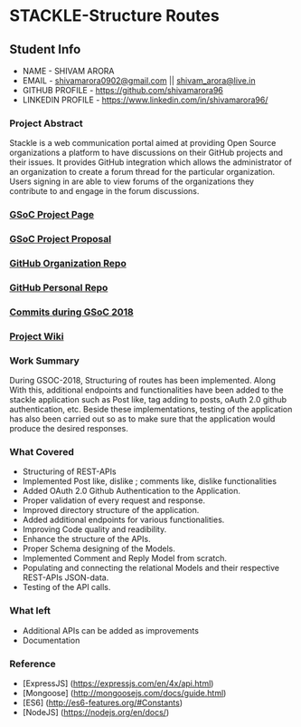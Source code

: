 # STACKLE-Structure Routes

## Student Info
  * NAME - SHIVAM ARORA
  * EMAIL - shivamarora0902@gmail.com || shivam_arora@live.in
  * GITHUB PROFILE - https://github.com/shivamarora96
  * LINKEDIN PROFILE - https://www.linkedin.com/in/shivamarora96/

### Project Abstract

Stackle is a web communication portal aimed at providing Open Source organizations a platform to have discussions on their GitHub projects and their issues. It provides GitHub integration which allows the administrator of an organization to create a forum thread for the particular organization. Users signing in are able to view forums of the organizations they contribute to and engage in the forum discussions. 


### [GSoC Project Page](https://summerofcode.withgoogle.com/projects/#6404076187680768)

### [GSoC Project Proposal](https://drive.google.com/file/d/1U555NSbdzpjzd0PUouuiwLCP0hhKX_3j/view?usp=sharing)

### [GitHub Organization Repo](https://github.com/scorelab/Stackle)

### [GitHub Personal Repo](https://github.com/shivamarora96/stackle)

### [Commits during GSoC 2018](https://github.com/scorelab/Stackle/commits/master)

### [Project Wiki](https://github.com/scorelab/Stackle/wiki)

### Work Summary

During GSOC-2018, Structuring of routes has been implemented. Along With this, additional endpoints and functionalities have been added to the stackle application such as Post like, tag adding to posts, oAuth 2.0 github authentication, etc. Beside these implementations, testing of the application has also been carried out so as to make sure that the application would produce the desired responses.

### What Covered

* Structuring of REST-APIs
* Implemented Post like, dislike ; comments like, dislike functionalities
* Added OAuth 2.0 Github Authentication to the Application.
* Proper validation of every request and response.
* Improved directory structure of the application.
* Added additional endpoints for various functionalities.
* Improving Code quality and readibility.
* Enhance the structure of the APIs.
* Proper Schema designing of the Models.
* Implemented Comment and Reply Model from scratch.
* Populating and connecting the relational Models and their respective REST-APIs JSON-data.
* Testing of the API calls.


### What left
  * Additional APIs can be added as improvements
  * Documentation

### Reference
  * [ExpressJS] (https://expressjs.com/en/4x/api.html)
  * [Mongoose] (http://mongoosejs.com/docs/guide.html)
  * [ES6] (http://es6-features.org/#Constants)
  * [NodeJS] (https://nodejs.org/en/docs/)
